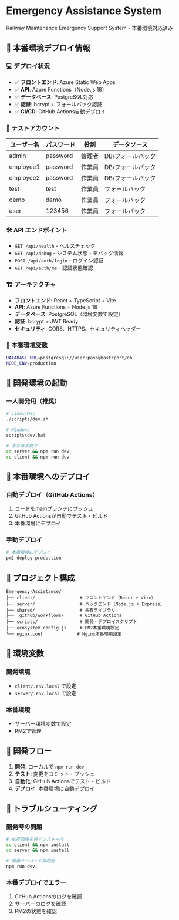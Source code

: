 # Emergency Assistance System

Railway Maintenance Emergency Support System - 本番環境対応済み

## 🚀 本番環境デプロイ情報

### 💻 デプロイ状況
- ✅ **フロントエンド**: Azure Static Web Apps
- ✅ **API**: Azure Functions（Node.js 18）
- ✅ **データベース**: PostgreSQL対応
- ✅ **認証**: bcrypt + フォールバック認証
- ✅ **CI/CD**: GitHub Actions自動デプロイ

### 🔑 テストアカウント
| ユーザー名 | パスワード | 役割 | データソース |
|----------|----------|------|------------|
| admin | password | 管理者 | DB/フォールバック |
| employee1 | password | 作業員 | DB/フォールバック |
| employee2 | password | 作業員 | DB/フォールバック |
| test | test | 作業員 | フォールバック |
| demo | demo | 作業員 | フォールバック |
| user | 123456 | 作業員 | フォールバック |

### 🛠️ API エンドポイント
- `GET /api/health` - ヘルスチェック
- `GET /api/debug` - システム状態・デバッグ情報
- `POST /api/auth/login` - ログイン認証
- `GET /api/auth/me` - 認証状態確認

### 🏗️ アーキテクチャ
- **フロントエンド**: React + TypeScript + Vite
- **API**: Azure Functions + Node.js 18
- **データベース**: PostgreSQL（環境変数で設定）
- **認証**: bcrypt + JWT Ready
- **セキュリティ**: CORS、HTTPS、セキュリティヘッダー

### 🔧 本番環境変数
```bash
DATABASE_URL=postgresql://user:pass@host:port/db
NODE_ENV=production
```

## 🚀 開発環境の起動

### 一人開発用（推奨）
```bash
# Linux/Mac
./scripts/dev.sh

# Windows
scripts\dev.bat

# または手動で
cd server && npm run dev
cd client && npm run dev
```

## 🐳 本番環境へのデプロイ

### 自動デプロイ（GitHub Actions）
1. コードをmainブランチにプッシュ
2. GitHub Actionsが自動でテスト・ビルド
3. 本番環境にデプロイ

### 手動デプロイ
```bash
# 本番環境にデプロイ
pm2 deploy production
```

## 📁 プロジェクト構成

```
Emergency-Assistance/
├── client/                 # フロントエンド（React + Vite）
├── server/                 # バックエンド（Node.js + Express）
├── shared/                 # 共有ライブラリ
├── .github/workflows/      # GitHub Actions
├── scripts/                # 開発・デプロイスクリプト
├── ecosystem.config.js     # PM2本番環境設定
└── nginx.conf             # Nginx本番環境設定
```

## 🔧 環境変数

### 開発環境
- `client/.env.local` で設定
- `server/.env.local` で設定

### 本番環境
- サーバー環境変数で設定
- PM2で管理

## 📝 開発フロー

1. **開発**: ローカルで `npm run dev`
2. **テスト**: 変更をコミット・プッシュ
3. **自動化**: GitHub Actionsでテスト・ビルド
4. **デプロイ**: 本番環境に自動デプロイ

## 🚨 トラブルシューティング

### 開発時の問題
```bash
# 依存関係を再インストール
cd client && npm install
cd server && npm install

# 開発サーバーを再起動
npm run dev
```

### 本番デプロイでエラー
1. GitHub Actionsのログを確認
2. サーバーのログを確認
3. PM2の状態を確認
